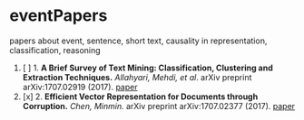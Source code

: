 # eventPapers

papers about event, sentence, short text, causality in representation, classification, reasoning 

1. [ ] 1. **A Brief Survey of Text Mining: Classification, Clustering and Extraction Techniques.** *Allahyari, Mehdi, et al*.  arXiv preprint arXiv:1707.02919 (2017). [paper](https://arxiv.org/pdf/1707.02919.pdf)
2. [x] 2. **Efficient Vector Representation for Documents through Corruption.** *Chen, Minmin.*  arXiv preprint arXiv:1707.02377 (2017). [paper](https://arxiv.org/pdf/1707.02377)

